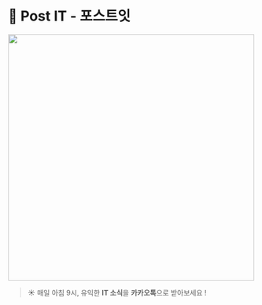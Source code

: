 # 💌 Post IT - 포스트잇

<img src="https://user-images.githubusercontent.com/67637706/182632207-f4c0f094-9702-48bc-a56d-5d6a1a54a525.png" width="500px">

<br/>

> ☀️ 매일 아침 9시, 유익한 **IT 소식**을 **카카오톡**으로 받아보세요 !